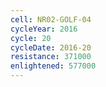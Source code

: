 ```yaml
---
cell: NR02-GOLF-04
cycleYear: 2016
cycle: 20
cycleDate: 2016-20
resistance: 371000
enlightened: 577000
---
```

